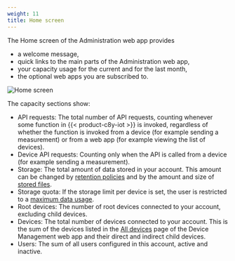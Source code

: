 ```yaml
---
weight: 11
title: Home screen
---
```


The Home screen of the Administration web app provides

- a welcome message,
- quick links to the main parts of the Administration web app,
- your capacity usage for the current and for the last month,
- the optional web apps you are subscribed to.

<img src="/images/users-guide/Administration/admin-home.png" alt="Home screen">

The capacity sections show:

- API requests: The total number of API requests, counting whenever some function in {{< product-c8y-iot >}} is invoked, regardless of whether the function is invoked from a device (for example sending a measurement) or from a web app (for example viewing the list of devices).
- Device API requests: Counting only when the API is called from a device (for example sending a measurement).
- Storage: The total amount of data stored in your account. This amount can be changed by [retention policies](/users-guide/administration/#retention-rules) and by the amount and size of [stored files](/users-guide/administration#files).
- Storage quota: If the storage limit per device is set, the user is restricted to a [maximum data usage](/users-guide/enterprise-tenant/#storage-quota).
- Root devices: The number of root devices connected to your account, excluding child devices.
- Devices: The total number of devices connected to your account. This is the sum of the devices listed in the [All devices](/users-guide/device-management#viewing-devices) page of the Device Management web app and their direct and indirect child devices.
- Users: The sum of all users configured in this account, active and inactive.
